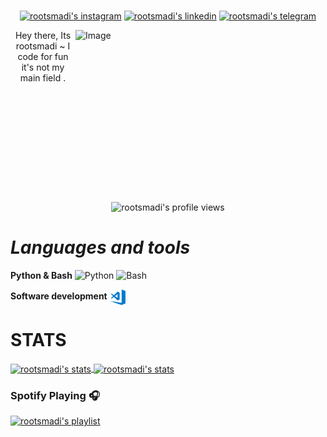 #                                                                    

<p align="center">
<a href="https://instagram.com/rootsmadi" target="blank"><img align="" src="https://cdn.jsdelivr.net/npm/simple-icons@3.0.1/icons/instagram.svg" alt="rootsmadi's instagram" height="20" width="20" /></a>
<a href="https://linkedin.com/in/saud-smadi" target="blank"><img align="" src="https://cdn.jsdelivr.net/npm/simple-icons@3.0.1/icons/linkedin.svg" alt="rootsmadi's linkedin" height="20" width="20" /></a>
<a href="https://t.me/rootsmadi" target="blank"><img align="" src="https://cdn.jsdelivr.net/npm/simple-icons@3.0.1/icons/telegram.svg" alt="rootsmadi's telegram" height="20" width="20" /></a>
</p>

<img align="right" alt="Image" height="275" width="400"  src="https://miro.medium.com/max/1400/0*FNuuMwDdv77y7ZPI" />


<p align="center"> Hey there, Its rootsmadi ~ I code </> for fun it's not my main field .</p>
<p align="center"> <img src="https://komarev.com/ghpvc/?username=rootsmadi" alt="rootsmadi's profile views" /> </p>


#                                                                    *Languages and tools*

**Python & Bash**
 <img align="" alt="Python" width="25px" src="https://brandslogos.com/wp-content/uploads/images/large/python-logo-black-and-white.png" />
 <img align="" alt="Bash" width="25px" src="https://bashlogo.com/img/symbol/png/full_colored_light.png" />
 
**Software development**
 <img align="center" alt="Visual Studio Code" width="25px" src="https://raw.githubusercontent.com/github/explore/80688e429a7d4ef2fca1e82350fe8e3517d3494d/topics/visual-studio-code/visual-studio-code.png" />


#                                                                    **STATS**

<a href="https://github.com/rootsmadi">
  <img align="center" src="https://github-readme-stats.vercel.app/api?username=rootsmadi&show_icons=true&include_all_commits=true&theme=dark" alt="rootsmadi's stats" />
</a>

<a href="https://github.com/rootsmadi">
  <img align="center" src="https://github-readme-stats.vercel.app/api/top-langs/?username=rootsmadi&layout=compact&theme=dark" alt="rootsmadi's stats" />
</a>

### Spotify Playing 🎧

[<img src="https://now-playing-codestackr.vercel.app/api/spotify-playing" alt="rootsmadi's playlist" width="350" />]()
